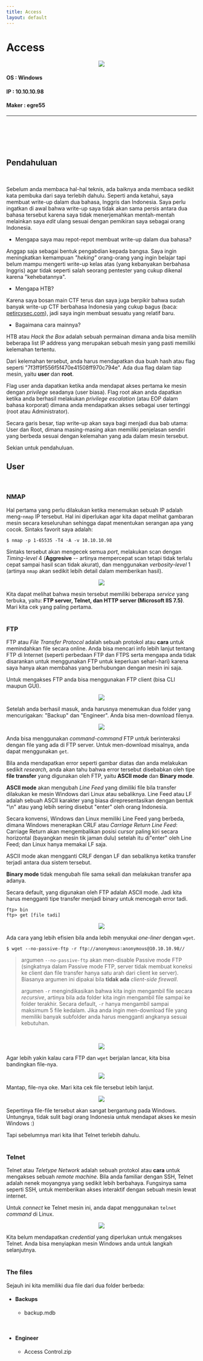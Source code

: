 ```yaml
---
title: Access
layout: default
---
```


# Access

<p align="center"> 
<img src="https://takaya1337.github.io/htb/assets/01/access.png">
</p>

#### OS    : Windows
#### IP    : 10.10.10.98
#### Maker : egre55
* * *
<br>
<br>
<br>
<br>

## Pendahuluan
<br>

Sebelum anda membaca hal-hal teknis, ada baiknya anda membaca sedikit kata pembuka dari saya terlebih dahulu. Seperti anda ketahui, saya membuat write-up dalam dua bahasa, Inggris dan Indonesia. Saya perlu ingatkan di awal bahwa write-up saya tidak akan sama persis antara dua bahasa tersebut karena saya tidak menerjemahkan mentah-mentah melainkan saya _edit_ ulang sesuai dengan pemikiran saya sebagai orang Indonesia.
* Mengapa saya mau repot-repot membuat write-up dalam dua bahasa?

Anggap saja sebagai bentuk pengabdian kepada bangsa. Saya ingin meningkatkan kemampuan _"heking"_ orang-orang yang ingin belajar tapi belum mampu mengerti write-up kelas atas (yang kebanyakan berbahasa Inggris) agar tidak seperti salah seorang pentester yang cukup dikenal karena "kehebatannya".
* Mengapa HTB?

Karena saya bosan main CTF terus dan saya juga berpikir bahwa sudah banyak write-up CTF berbahasa Indonesia yang cukup bagus (baca: [petircysec.com](https://petircysec.com)), jadi saya ingin membuat sesuatu yang relatif baru.

* Bagaimana cara mainnya?

HTB atau _Hack the Box_ adalah sebuah permainan dimana anda bisa memilih beberapa list IP address yang merupakan sebuah mesin yang pasti memiliki kelemahan tertentu.

Dari kelemahan tersebut, anda harus mendapatkan dua buah hash atau flag seperti "7f3ff9f556f5f470e41508ff970c794e". Ada dua flag dalam tiap mesin, yaitu **user** dan **root**.

Flag user anda dapatkan ketika anda mendapat akses pertama ke mesin dengan _privilege_ seadanya (user biasa). Flag root akan anda dapatkan ketika anda berhasil melakukan _privilege escalation_ (atau EOP dalam bahasa korporat) dimana anda mendapatkan akses sebagai user tertinggi (root atau Administrator).

Secara garis besar, tiap write-up akan saya bagi menjadi dua bab utama: User dan Root, dimana masing-masing akan memiliki penjelasan sendiri yang berbeda sesuai dengan kelemahan yang ada dalam mesin tersebut.

Sekian untuk pendahuluan.

## User
<br>

### NMAP
Hal pertama yang perlu dilakukan ketika menemukan sebuah IP adalah meng-`nmap` IP tersebut. Hal ini diperlukan agar kita dapat melihat gambaran mesin secara keseluruhan sehingga dapat menentukan serangan apa yang cocok. Sintaks favorit saya adalah:

```
$ nmap -p 1-65535 -T4 -A -v 10.10.10.98
```
Sintaks tersebut akan mengecek semua _port_, melakukan scan dengan _Timing-level_ 4 (**Aggresive** -- artinya mempercepat scan tetapi tidak terlalu cepat sampai hasil scan tidak akurat), dan menggunakan _verbosity-level_ 1 (artinya `nmap` akan sedikit lebih detail dalam memberikan hasil).
<br>

<p align="center"> 
<img src="https://takaya1337.github.io/htb/assets/01/01-nmap.png">
</p>

Kita dapat melihat bahwa mesin tersebut memiliki beberapa _service_ yang terbuka, yaitu: **FTP server, Telnet, dan HTTP server (Microsoft IIS 7.5)**. Mari kita cek yang paling pertama.
<br>
<br>

### FTP
FTP atau _File Transfer Protocol_ adalah sebuah protokol atau **cara** untuk memindahkan file secara online. Anda bisa mencari info lebih lanjut tentang FTP di Internet (seperti perbedaan FTP dan FTPS serta mengapa anda tidak disarankan untuk menggunakan FTP untuk keperluan sehari-hari) karena saya hanya akan membahas yang berhubungan dengan mesin ini saja.

Untuk mengakses FTP anda bisa menggunakan FTP client (bisa CLI maupun GUI).
<br>

<p align="center">                                                        
<img src="https://takaya1337.github.io/htb/assets/01/02-ftp.png">         
</p>

Setelah anda berhasil masuk, anda harusnya menemukan dua folder yang mencurigakan: "Backup" dan "Engineer". Anda bisa men-download filenya.
<br>

<p align="center"> 
<img src="https://takaya1337.github.io/htb/assets/01/03-ftperror.png">
</p>

Anda bisa menggunakan _command-command_ FTP untuk berinteraksi dengan file yang ada di FTP server. Untuk men-download misalnya, anda dapat menggunakan `get`.

Bila anda mendapatkan error seperti gambar diatas dan anda melakukan sedikit _research_, anda akan tahu bahwa error tersebut disebabkan oleh tipe **file transfer** yang digunakan oleh FTP, yaitu **ASCII mode** dan **Binary mode**.

**ASCII mode** akan mengubah _Line Feed_ yang dimiliki file bila transfer dilakukan ke mesin Windows dari Linux atau sebaliknya. Line Feed atau LF adalah sebuah ASCII karakter yang biasa direpresentasikan dengan bentuk "\n" atau yang lebih sering disebut "enter" oleh orang Indonesia. 

Secara konvensi, Windows dan Linux memiliki Line Feed yang berbeda, dimana Windows menerapkan CRLF atau _Carriage Return Line Feed_: Carriage Return akan mengembalikan posisi cursor paling kiri secara horizontal (bayangkan mesin tik jaman dulu) setelah itu di"enter" oleh Line Feed; dan Linux hanya memakai LF saja.

ASCII mode akan mengganti CRLF dengan LF dan sebaliknya ketika transfer terjadi antara dua sistem tersebut.

**Binary mode** tidak mengubah file sama sekali dan melakukan transfer apa adanya.

Secara default, yang digunakan oleh FTP adalah ASCII mode. Jadi kita harus mengganti tipe transfer menjadi binary untuk mencegah error tadi.
```
ftp> bin
ftp> get [file tadi]
```
<p align="center"> 
<img src="https://takaya1337.github.io/htb/assets/01/06-ftpbin.png">
</p>

Ada cara yang lebih efisien bila anda lebih menyukai _one-liner_ dengan `wget`.
```
$ wget --no-passive-ftp -r ftp://anonymous:anonymous@10.10.10.98//
```
> argumen `--no-passive-ftp` akan men-disable Passive mode FTP (singkatnya dalam Passive mode FTP, server tidak membuat koneksi ke client dan file transfer hanya satu arah dari client ke server). Biasanya argumen ini dipakai bila **tidak ada** _client-side firewall_.
>
> argumen `-r` mengindikasikan bahwa kita ingin mengambil file secara _recursive_, artinya bila ada folder kita ingin mengambil file sampai ke folder terakhir. Secara default, `-r` hanya mengambil sampai maksimum 5 file kedalam. Jika anda ingin men-download file yang memiliki banyak subfolder anda harus mengganti angkanya sesuai kebutuhan.
<br>

<p align="center"> 
<img src="https://takaya1337.github.io/htb/assets/01/07-wgetway.png">
</p>

Agar lebih yakin kalau cara FTP dan `wget` berjalan lancar, kita bisa bandingkan file-nya.
<br>

<p align="center"> 
<img src="https://takaya1337.github.io/htb/assets/01/08-compare.png">
</p>

Mantap, file-nya oke. Mari kita cek file tersebut lebih lanjut.
<br>

<p align="center"> 
<img src="https://takaya1337.github.io/htb/assets/01/09-filecheck.png">
</p>

Sepertinya file-file tersebut akan sangat bergantung pada Windows. Untungnya, tidak sulit bagi orang Indonesia untuk mendapat akses ke mesin Windows :)

Tapi sebelumnya mari kita lihat Telnet terlebih dahulu.
<br>
<br>

### Telnet
Telnet atau _Teletype Network_ adalah sebuah protokol atau **cara** untuk mengakses sebuah _remote machine_. Bila anda familiar dengan SSH, Telnet adalah nenek moyangnya yang sedikit lebih berbahaya. Fungsinya sama seperti SSH, untuk memberikan akses interaktif dengan sebuah mesin lewat internet.

Untuk _connect_ ke Telnet mesin ini, anda dapat menggunakan `telnet` _command_ di Linux.
<br>

<p align="center"> 
<img src="https://takaya1337.github.io/htb/assets/01/10-telnetcheck.png">
</p>

Kita belum mendapatkan _credential_ yang diperlukan untuk mengakses Telnet. Anda bisa menyiapkan mesin Windows anda untuk langkah selanjutnya.
<br>
<br>

### The files
Sejauh ini kita memiliki dua file dari dua folder berbeda:

- #### Backups
    - backup.mdb
<br>

- #### Engineer
    - Access Control.zip
<br>


